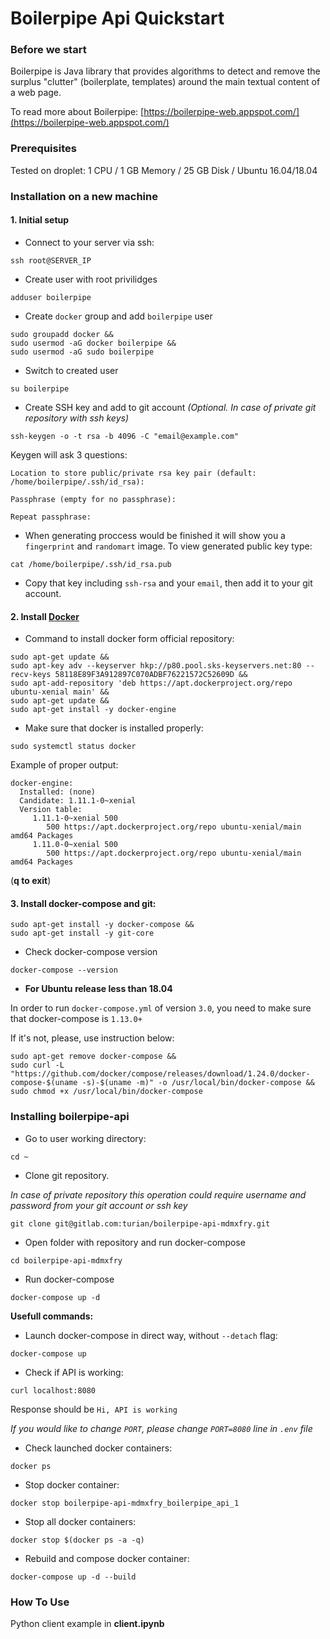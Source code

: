 # Boilerpipe Api Quickstart
### Before we start
Boilerpipe is Java library that provides algorithms to detect and remove the surplus "clutter" (boilerplate, templates) around the main textual content of a web page.

To read more about Boilerpipe: [https://boilerpipe-web.appspot.com/](https://boilerpipe-web.appspot.com/)

### Prerequisites
Tested on droplet: 1 CPU / 1 GB Memory / 25 GB Disk / Ubuntu 16.04/18.04

### Installation on a new machine

#### 1. Initial setup

* Connect to your server via ssh:

```
ssh root@SERVER_IP
```

* Create user with root privilidges

```
adduser boilerpipe 
```

* Create `docker` group and add `boilerpipe` user

```
sudo groupadd docker &&
sudo usermod -aG docker boilerpipe &&
sudo usermod -aG sudo boilerpipe
```

* Switch to created user

```
su boilerpipe
```

* Create SSH key and add to git account _(Optional. In case of private git repository with ssh keys)_

```
ssh-keygen -o -t rsa -b 4096 -C "email@example.com"
```

Keygen will ask 3 questions:

	Location to store public/private rsa key pair (default: /home/boilerpipe/.ssh/id_rsa): 

	Passphrase (empty for no passphrase):

	Repeat passphrase:

* When generating proccess would be finished it will show you a `fingerprint` and `randomart` image. To view generated public key type:

```
cat /home/boilerpipe/.ssh/id_rsa.pub
```

* Copy that key including `ssh-rsa` and your `email`, then add it to your git account.

#### 2. Install [Docker](https://www.docker.com/) 
* Command to install docker form official repository:

```
sudo apt-get update &&
sudo apt-key adv --keyserver hkp://p80.pool.sks-keyservers.net:80 --recv-keys 58118E89F3A912897C070ADBF76221572C52609D &&
sudo apt-add-repository 'deb https://apt.dockerproject.org/repo ubuntu-xenial main' &&
sudo apt-get update &&
sudo apt-get install -y docker-engine
```

* Make sure that docker is installed properly:

```
sudo systemctl status docker
```

Example of proper output:

```
docker-engine:
  Installed: (none)
  Candidate: 1.11.1-0~xenial
  Version table:
     1.11.1-0~xenial 500
        500 https://apt.dockerproject.org/repo ubuntu-xenial/main amd64 Packages
     1.11.0-0~xenial 500
        500 https://apt.dockerproject.org/repo ubuntu-xenial/main amd64 Packages

```
 (**q to exit**)

#### 3. Install docker-compose and git:

```
sudo apt-get install -y docker-compose && 
sudo apt-get install -y git-core
```

* Check docker-compose version

```
docker-compose --version
```

* **For Ubuntu release less than 18.04** 

In order to run `docker-compose.yml` of version `3.0`, you need to make sure that docker-compose is `1.13.0+` 

If it's not, please, use instruction below:

```
sudo apt-get remove docker-compose &&
sudo curl -L "https://github.com/docker/compose/releases/download/1.24.0/docker-compose-$(uname -s)-$(uname -m)" -o /usr/local/bin/docker-compose &&
sudo chmod +x /usr/local/bin/docker-compose
```

### Installing boilerpipe-api

* Go to user working directory:

```
cd ~
```

* Clone git repository. 

_In case of private repository this operation could require username and password from your git account or ssh key_

```
git clone git@gitlab.com:turian/boilerpipe-api-mdmxfry.git
```

* Open folder with repository and run docker-compose

```
cd boilerpipe-api-mdmxfry 
```

* Run docker-compose

```
docker-compose up -d

```

**Usefull commands:**

* Launch docker-compose in direct way, without `--detach` flag:

```
docker-compose up
```

* Check if API is working:

```
curl localhost:8080
```

Response should be ``Hi, API is working``

_If you would like to change ``PORT``, please change ``PORT=8080`` line in ``.env`` file_

* Check launched docker containers:

```
docker ps
```

* Stop docker container:

```
docker stop boilerpipe-api-mdmxfry_boilerpipe_api_1
```

* Stop all docker containers:

```
docker stop $(docker ps -a -q)
```

* Rebuild and compose docker container:

```
docker-compose up -d --build
```

### How To Use

Python client example in **client.ipynb**
